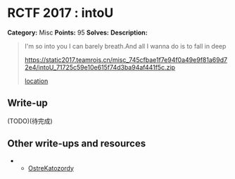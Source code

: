 # RCTF 2017 : intoU

**Category:** Misc
**Points:** 95
**Solves:** 
**Description:**

> I'm so into you I can barely breath.And all I wanna do is to fall in deep
>
> <https://static2017.teamrois.cn/misc_745cfbae1f7e94f0a49e9f81a69d72e4/intoU_71725c59e10e615f74d3ba94af441f5c.zip>
>
> [location](intoU_71725c59e10e615f74d3ba94af441f5c.zip)
>

## Write-up

(TODO)(待完成)

## Other write-ups and resources
* * [OstreKatozordy](https://ctftime.org/writeup/6712)
